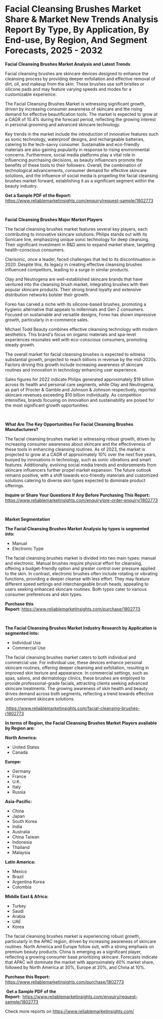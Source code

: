 <p><h1>Facial Cleansing Brushes Market Share & Market New Trends Analysis Report By Type, By Application, By End-use, By Region, And Segment Forecasts, 2025 - 2032</h1></p><p><strong>Facial Cleansing Brushes Market Analysis and Latest Trends</strong></p>
<p><p>Facial cleansing brushes are skincare devices designed to enhance the cleansing process by providing deeper exfoliation and effective removal of dirt, oil, and makeup from the skin. These brushes use soft bristles or silicone pads and may feature varying speeds and modes for a customizable experience. </p><p>The Facial Cleansing Brushes Market is witnessing significant growth, driven by increasing consumer awareness of skincare and the rising demand for effective beautification tools. The market is expected to grow at a CAGR of 10.4% during the forecast period, reflecting the growing interest in personal grooming and advanced skincare technology. </p><p>Key trends in the market include the introduction of innovative features such as sonic technology, waterproof designs, and rechargeable batteries, catering to the tech-savvy consumer. Sustainable and eco-friendly materials are also gaining popularity in response to rising environmental concerns. Furthermore, social media platforms play a vital role in influencing purchasing decisions, as beauty influencers promote the benefits of these tools to their followers. Overall, the combination of technological advancements, consumer demand for effective skincare solutions, and the influence of social media is propelling the facial cleansing brushes market forward, establishing it as a significant segment within the beauty industry.</p></p>
<p><strong>Get a Sample PDF of the Report:&nbsp;</strong> <a href="https://www.reliablemarketinsights.com/enquiry/request-sample/1802773?utm_campaign=2012&utm_medium=2&utm_source=Github&utm_content=ia&utm_term=15022025&utm_id=facial-cleansing-brushes">https://www.reliablemarketinsights.com/enquiry/request-sample/1802773</a></p>
<p>&nbsp;</p>
<p><strong>Facial Cleansing Brushes Major Market Players</strong></p>
<p><p>The facial cleansing brushes market features several key players, each contributing to innovative skincare solutions. Philips stands out with its Sonicare line, emphasizing unique sonic technology for deep cleansing. Their significant investment in R&D aims to expand market share, targeting health-conscious consumers.</p><p>Clarisonic, once a leader, faced challenges that led to its discontinuation in 2020. Despite this, its legacy in creating effective cleansing brushes influenced competitors, leading to a surge in similar products. </p><p>Olay and Neutrogena are well-established skincare brands that have ventured into the cleansing brush market, integrating brushes with their popular skincare products. Their strong brand loyalty and extensive distribution networks bolster their growth.</p><p>Foreo has carved a niche with its silicone-based brushes, promoting a hygienic alternative that appeals to millennials and Gen Z consumers. Focused on sustainable and versatile designs, Foreo has shown impressive growth, particularly in e-commerce sales.</p><p>Michael Todd Beauty combines effective cleansing technology with modern aesthetics. This brand's focus on organic materials and spa-level experiences resonates well with eco-conscious consumers, promoting steady growth.</p><p>The overall market for facial cleansing brushes is expected to witness substantial growth, projected to reach billions in revenue by the mid-2020s. Factors driving this growth include increasing awareness of skincare routines and innovation in technology enhancing user experience.</p><p>Sales figures for 2022 indicate Philips generated approximately $19 billion across its health and personal care segments, while Olay and Neutrogena, as part of Procter & Gamble and Johnson & Johnson respectively, reported skincare revenues exceeding $10 billion individually. As competition intensifies, brands focusing on innovation and sustainability are poised for the most significant growth opportunities.</p></p>
<p>&nbsp;</p>
<p><strong>What Are The Key Opportunities For Facial Cleansing Brushes Manufacturers?</strong></p>
<p><p>The facial cleansing brushes market is witnessing robust growth, driven by increasing consumer awareness about skincare and the effectiveness of these tools in enhancing cleansing routines. As of 2023, the market is projected to grow at a CAGR of approximately 10% over the next five years, buoyed by innovations in technology, such as sonic vibrations and smart features. Additionally, evolving social media trends and endorsements from skincare influencers further propel market expansion. The future outlook remains positive, with a shift towards eco-friendly materials and customized solutions catering to diverse skin types expected to dominate product offerings.</p></p>
<p><strong>Inquire or Share Your Questions If Any Before Purchasing This Report:</strong> <a href="https://www.reliablemarketinsights.com/enquiry/pre-order-enquiry/1802773?utm_campaign=2012&utm_medium=2&utm_source=Github&utm_content=ia&utm_term=15022025&utm_id=facial-cleansing-brushes">https://www.reliablemarketinsights.com/enquiry/pre-order-enquiry/1802773</a></p>
<p>&nbsp;</p>
<p><strong>Market Segmentation</strong></p>
<p><strong>The Facial Cleansing Brushes Market Analysis by types is segmented into:</strong></p>
<p><ul><li>Manual</li><li>Electronic Type</li></ul></p>
<p><p>The facial cleansing brushes market is divided into two main types: manual and electronic. Manual brushes require physical effort for cleansing, offering a budget-friendly option and greater control over pressure applied to the skin. In contrast, electronic brushes often include rotating or vibrating functions, providing a deeper cleanse with less effort. They may feature different speed settings and interchangeable brush heads, appealing to users seeking enhanced skincare routines. Both types cater to various consumer preferences and skin types.</p></p>
<p><strong>Purchase this Report:&nbsp;</strong><a href="https://www.reliablemarketinsights.com/purchase/1802773?utm_campaign=2012&utm_medium=2&utm_source=Github&utm_content=ia&utm_term=15022025&utm_id=facial-cleansing-brushes">https://www.reliablemarketinsights.com/purchase/1802773</a></p>
<p>&nbsp;</p>
<p><strong>The Facial Cleansing Brushes Market Industry Research by Application is segmented into:</strong></p>
<p><ul><li>Individual Use</li><li>Commercial Use</li></ul></p>
<p><p>The facial cleansing brushes market caters to both individual and commercial use. For individual use, these devices enhance personal skincare routines, offering deeper cleansing and exfoliation, resulting in improved skin texture and appearance. In commercial settings, such as spas, salons, and dermatology clinics, these brushes are employed to provide professional-grade facials, attracting clients seeking advanced skincare treatments. The growing awareness of skin health and beauty drives demand across both segments, reflecting a trend towards effective and convenient skincare solutions.</p></p>
<p><a href="https://www.reliablemarketinsights.com/facial-cleansing-brushes-r1802773?utm_campaign=2012&utm_medium=2&utm_source=Github&utm_content=ia&utm_term=15022025&utm_id=facial-cleansing-brushes">&nbsp;https://www.reliablemarketinsights.com/facial-cleansing-brushes-r1802773</a></p>
<p><strong>In terms of Region, the Facial Cleansing Brushes Market Players available by Region are:</strong></p>
<p>
    <p> <strong> North America: </strong>
        <ul>
            <li>United States</li>
            <li>Canada</li>
        </ul>
        </p> 
    <p> <strong> Europe: </strong>
        <ul>
            <li>Germany</li>
            <li>France</li>
            <li>U.K.</li>
            <li>Italy</li>
            <li>Russia</li>
        </ul>
        </p> 
    <p> <strong> Asia-Pacific: </strong>
        <ul>
            <li>China</li>
            <li>Japan</li>
            <li>South Korea</li>
            <li>India</li>
            <li>Australia</li>
            <li>China Taiwan</li>
            <li>Indonesia</li>
            <li>Thailand</li>
            <li>Malaysia</li>
        </ul>
        </p> 
    <p> <strong> Latin America: </strong>
        <ul>
            <li>Mexico</li>
            <li>Brazil</li>
            <li>Argentina Korea</li>
            <li>Colombia</li>
        </ul>
        </p> 
    <p> <strong> Middle East & Africa: </strong>
        <ul>
            <li>Turkey</li>
            <li>Saudi</li>
            <li>Arabia</li>
            <li>UAE</li>
            <li>Korea</li>
        </ul>
    </p>
    </p>
<p><p>The facial cleansing brushes market is experiencing robust growth, particularly in the APAC region, driven by increasing awareness of skincare routines. North America and Europe follow suit, with a strong emphasis on premium beauty products. China is emerging as a significant player, reflecting a growing consumer base prioritizing skincare. Forecasts indicate that APAC will dominate the market with approximately 40% market share, followed by North America at 30%, Europe at 20%, and China at 10%.</p></p>
<p><strong>Purchase this Report: </strong><a href="https://www.reliablemarketinsights.com/purchase/1802773?utm_campaign=2012&utm_medium=2&utm_source=Github&utm_content=ia&utm_term=15022025&utm_id=facial-cleansing-brushes">https://www.reliablemarketinsights.com/purchase/1802773</a></p>
<p>&nbsp;<strong>Get a Sample PDF of the Report:&nbsp;&nbsp;</strong><a href="https://www.reliablemarketinsights.com/enquiry/request-sample/1802773?utm_campaign=2012&utm_medium=2&utm_source=Github&utm_content=ia&utm_term=15022025&utm_id=facial-cleansing-brushes">https://www.reliablemarketinsights.com/enquiry/request-sample/1802773</a></p>
<p><strong></strong></p>
<p>Check more reports on <a href="https://www.reliablemarketinsights.com/?utm_campaign=2012&utm_medium=2&utm_source=Github&utm_content=ia&utm_term=15022025&utm_id=facial-cleansing-brushes">https://www.reliablemarketinsights.com/</a></p>